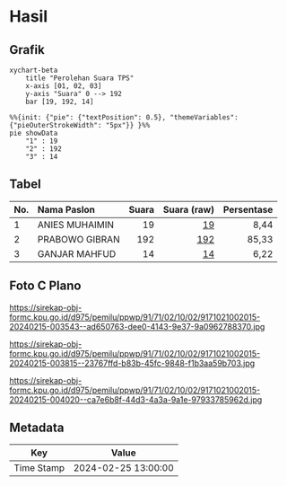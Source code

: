 # Hasil

## Grafik

```mermaid
xychart-beta
    title "Perolehan Suara TPS"
    x-axis [01, 02, 03]
    y-axis "Suara" 0 --> 192
    bar [19, 192, 14]
```

```mermaid
%%{init: {"pie": {"textPosition": 0.5}, "themeVariables": {"pieOuterStrokeWidth": "5px"}} }%%
pie showData
    "1" : 19
    "2" : 192
    "3" : 14
```

## Tabel

| No. | Nama Paslon    | Suara | Suara (raw) | Persentase |
|:--- |:-------------- | -----:| -----------:| ----------:|
| 1   | ANIES MUHAIMIN | 19    | [19][p-1]   | 8,44       |
| 2   | PRABOWO GIBRAN | 192   | [192][p-2]  | 85,33      |
| 3   | GANJAR MAHFUD  | 14    | [14][p-3]   | 6,22       |


[p-1]: https://github.com/gigit-pemilu/pemilu-2024-91-papua/blob/main/pilpres/hitung-suara/sub/91-papua/sub/71-kota-jayapura/sub/02-jayapura-selatan/sub/1002-ardipura/sub/015-tps/sub/paslon-1.txt
[p-2]: https://github.com/gigit-pemilu/pemilu-2024-91-papua/blob/main/pilpres/hitung-suara/sub/91-papua/sub/71-kota-jayapura/sub/02-jayapura-selatan/sub/1002-ardipura/sub/015-tps/sub/paslon-2.txt
[p-3]: https://github.com/gigit-pemilu/pemilu-2024-91-papua/blob/main/pilpres/hitung-suara/sub/91-papua/sub/71-kota-jayapura/sub/02-jayapura-selatan/sub/1002-ardipura/sub/015-tps/sub/paslon-3.txt

## Foto C Plano

https://sirekap-obj-formc.kpu.go.id/d975/pemilu/ppwp/91/71/02/10/02/9171021002015-20240215-003543--ad650763-dee0-4143-9e37-9a0962788370.jpg

https://sirekap-obj-formc.kpu.go.id/d975/pemilu/ppwp/91/71/02/10/02/9171021002015-20240215-003815--23767ffd-b83b-45fc-9848-f1b3aa59b703.jpg

https://sirekap-obj-formc.kpu.go.id/d975/pemilu/ppwp/91/71/02/10/02/9171021002015-20240215-004020--ca7e6b8f-44d3-4a3a-9a1e-97933785962d.jpg


## Metadata

| Key        | Value               |
| ---------- | ------------------- |
| Time Stamp | 2024-02-25 13:00:00 |




